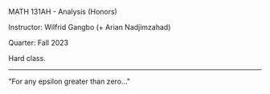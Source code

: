 MATH 131AH - Analysis (Honors)

Instructor: Wilfrid Gangbo (+ Arian Nadjimzahad)

Quarter: Fall 2023

Hard class.

---

"For any epsilon greater than zero..."
